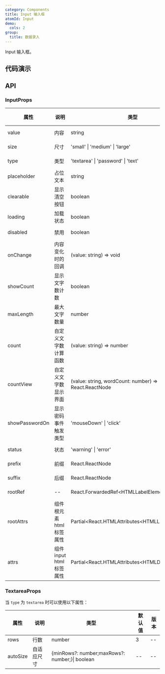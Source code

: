```yaml
---
category: Components
title: Input 输入框
atomId: Input
demo:
  cols: 2
group:
  title: 数据录入
---
```


Input 输入框。

## 代码演示

<!-- prettier-ignore -->
<code src="./demo/basic.tsx"></code>
<code src="./demo/clearable.tsx"></code>
<code src="./demo/size.tsx"></code>
<code src="./demo/slots.tsx"></code>
<code src="./demo/loading.tsx"></code>
<code src="./demo/textarea.tsx"></code>
<code src="./demo/auto-size.tsx"></code>
<code src="./demo/count.tsx"></code>
<code src="./demo/password.tsx"></code>
<code src="./demo/control.tsx"></code>
<code src="./demo/status.tsx"></code>

## API

### InputProps

| 属性           | 说明                     | 类型                                                  | 默认值   | 版本 |
| -------------- | ------------------------ | ----------------------------------------------------- | -------- | ---- |
| value          | 内容                     | string                                                | --       | --   |
| size           | 尺寸                     | 'small' \| 'medium' \| 'large'                        | 'medium' | --   |
| type           | 类型                     | 'textarea' \| 'password' \| 'text'                    | 'text'   | --   |
| placeholder    | 占位文本                 | string                                                | --       | --   |
| clearable      | 显示清空按钮             | boolean                                               | --       | --   |
| loading        | 加载状态                 | boolean                                               | --       | --   |
| disabled       | 禁用                     | boolean                                               | --       | --   |
| onChange       | 内容变化时的回调         | (value: string) => void                               | --       | --   |
| showCount      | 显示文字数计数           | boolean                                               | --       | --   |
| maxLength      | 最大文字数量             | number                                                | --       | --   |
| count          | 自定义文字数计算函数     | (value: string) => number                             | --       | --   |
| countView      | 自定义文字数显示界面     | (value: string, wordCount: number) => React.ReactNode | --       | --   |
| showPasswordOn | 显示密码事件触发类型     | 'mouseDown' \| 'click'                                | 'click'  | --   |
| status         | 状态                     | 'warning' \| 'error'                                  | --       | --   |
| prefix         | 前缀                     | React.ReactNode                                       | --       | --   |
| suffix         | 后缀                     | React.ReactNode                                       | --       | --   |
| rootRef        | --                       | React.ForwardedRef\<HTMLLabelElement\>                | --       | --   |
| rootAttrs      | 组件根元素 html 标签属性 | Partial\<React.HTMLAttributes\<HTMLLabelElement>>     | --       | --   |
| attrs          | 组件 input html 标签属性 | Partial\<React.HTMLAttributes\<HTMLDivElement>>       | --       | --   |

### TextareaProps

当 `type` 为 `textarea` 时可以使用以下属性：

| 属性     | 说明       | 类型                                           | 默认值 | 版本 |
| -------- | ---------- | ---------------------------------------------- | ------ | ---- |
| rows     | 行数       | number                                         | 3      | --   |
| autoSize | 自适应尺寸 | {minRows?: number;maxRows?: number;}\| boolean | --     | --   |
